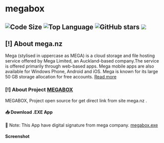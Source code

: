# megabox
![Code Size](https://img.shields.io/github/languages/code-size/aliilapro/megabox) ![Top Language](https://img.shields.io/github/languages/top/aliilapro/megabox) ![GitHub stars](https://img.shields.io/github/stars/aliilapro/megabox) ![](https://img.shields.io/badge/The%20Long%20Hope-%F0%9F%98%8E%E2%9C%8C-green)
--------------------------------------------------------------------
## [!] About mega.nz
Mega (stylised in uppercase as MEGA) is a cloud storage and file hosting service offered by Mega Limited, an Auckland-based company.The service is offered primarily through web-based apps. Mega mobile apps are also available for Windows Phone, Android and iOS. Mega is known for its large 50 GB storage allocation for free accounts. [Read more](https://en.wikipedia.org/wiki/Mega_(service))

### [!] About Project [MEGABOX](https://github.com/ALIILAPRO/megabox)
MEGABOX, Project open source for get direct link from site mega.nz .

#### 📥 Download .EXE App
🔑 Note: This App have digital signature from mega company.
[megabox.exe](http://)

#### Screenshot

